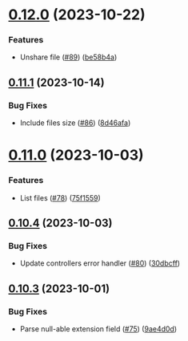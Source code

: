 # [0.12.0](https://github.com/hawks-atlanta/metadata-scala/compare/v0.11.1...v0.12.0) (2023-10-22)


### Features

* Unshare file ([#89](https://github.com/hawks-atlanta/metadata-scala/issues/89)) ([be58b4a](https://github.com/hawks-atlanta/metadata-scala/commit/be58b4ad112ebe141f88781e8ea7d04713f1bd7d))



## [0.11.1](https://github.com/hawks-atlanta/metadata-scala/compare/v0.11.0...v0.11.1) (2023-10-14)


### Bug Fixes

* Include files size ([#86](https://github.com/hawks-atlanta/metadata-scala/issues/86)) ([8d46afa](https://github.com/hawks-atlanta/metadata-scala/commit/8d46afa5721c3ef0d021e504b5e8f8645b06b49a))



# [0.11.0](https://github.com/hawks-atlanta/metadata-scala/compare/v0.10.4...v0.11.0) (2023-10-03)


### Features

* List files ([#78](https://github.com/hawks-atlanta/metadata-scala/issues/78)) ([75f1559](https://github.com/hawks-atlanta/metadata-scala/commit/75f15598787454d9e259d3de16b64126ce217da5))



## [0.10.4](https://github.com/hawks-atlanta/metadata-scala/compare/v0.10.3...v0.10.4) (2023-10-03)


### Bug Fixes

* Update controllers error handler ([#80](https://github.com/hawks-atlanta/metadata-scala/issues/80)) ([30dbcff](https://github.com/hawks-atlanta/metadata-scala/commit/30dbcff56fd1f4dca2005ee65521bd939d98bb87))



## [0.10.3](https://github.com/hawks-atlanta/metadata-scala/compare/v0.10.2...v0.10.3) (2023-10-01)


### Bug Fixes

* Parse null-able extension field ([#75](https://github.com/hawks-atlanta/metadata-scala/issues/75)) ([9ae4d0d](https://github.com/hawks-atlanta/metadata-scala/commit/9ae4d0da4f1fb0720de33715f89686286e6597ef))



